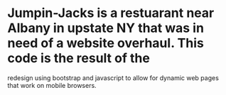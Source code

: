 # Jumpin-Jacks is a restuarant near Albany in upstate NY that was in need of a website overhaul. This code is the result of the 
redesign using bootstrap and javascript to allow for dynamic web pages that work on mobile browsers.
